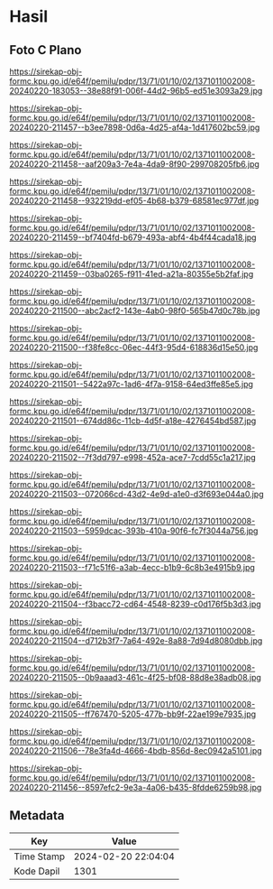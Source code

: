 # Hasil

## Foto C Plano

https://sirekap-obj-formc.kpu.go.id/e64f/pemilu/pdpr/13/71/01/10/02/1371011002008-20240220-183053--38e88f91-006f-44d2-96b5-ed51e3093a29.jpg

https://sirekap-obj-formc.kpu.go.id/e64f/pemilu/pdpr/13/71/01/10/02/1371011002008-20240220-211457--b3ee7898-0d6a-4d25-af4a-1d417602bc59.jpg

https://sirekap-obj-formc.kpu.go.id/e64f/pemilu/pdpr/13/71/01/10/02/1371011002008-20240220-211458--aaf209a3-7e4a-4da9-8f90-299708205fb6.jpg

https://sirekap-obj-formc.kpu.go.id/e64f/pemilu/pdpr/13/71/01/10/02/1371011002008-20240220-211458--932219dd-ef05-4b68-b379-68581ec977df.jpg

https://sirekap-obj-formc.kpu.go.id/e64f/pemilu/pdpr/13/71/01/10/02/1371011002008-20240220-211459--bf7404fd-b679-493a-abf4-4b4f44cada18.jpg

https://sirekap-obj-formc.kpu.go.id/e64f/pemilu/pdpr/13/71/01/10/02/1371011002008-20240220-211459--03ba0265-f911-41ed-a21a-80355e5b2faf.jpg

https://sirekap-obj-formc.kpu.go.id/e64f/pemilu/pdpr/13/71/01/10/02/1371011002008-20240220-211500--abc2acf2-143e-4ab0-98f0-565b47d0c78b.jpg

https://sirekap-obj-formc.kpu.go.id/e64f/pemilu/pdpr/13/71/01/10/02/1371011002008-20240220-211500--f38fe8cc-06ec-44f3-95d4-618836d15e50.jpg

https://sirekap-obj-formc.kpu.go.id/e64f/pemilu/pdpr/13/71/01/10/02/1371011002008-20240220-211501--5422a97c-1ad6-4f7a-9158-64ed3ffe85e5.jpg

https://sirekap-obj-formc.kpu.go.id/e64f/pemilu/pdpr/13/71/01/10/02/1371011002008-20240220-211501--674dd86c-11cb-4d5f-a18e-4276454bd587.jpg

https://sirekap-obj-formc.kpu.go.id/e64f/pemilu/pdpr/13/71/01/10/02/1371011002008-20240220-211502--7f3dd797-e998-452a-ace7-7cdd55c1a217.jpg

https://sirekap-obj-formc.kpu.go.id/e64f/pemilu/pdpr/13/71/01/10/02/1371011002008-20240220-211503--072066cd-43d2-4e9d-a1e0-d3f693e044a0.jpg

https://sirekap-obj-formc.kpu.go.id/e64f/pemilu/pdpr/13/71/01/10/02/1371011002008-20240220-211503--5959dcac-393b-410a-90f6-fc7f3044a756.jpg

https://sirekap-obj-formc.kpu.go.id/e64f/pemilu/pdpr/13/71/01/10/02/1371011002008-20240220-211503--f71c51f6-a3ab-4ecc-b1b9-6c8b3e4915b9.jpg

https://sirekap-obj-formc.kpu.go.id/e64f/pemilu/pdpr/13/71/01/10/02/1371011002008-20240220-211504--f3bacc72-cd64-4548-8239-c0d176f5b3d3.jpg

https://sirekap-obj-formc.kpu.go.id/e64f/pemilu/pdpr/13/71/01/10/02/1371011002008-20240220-211504--d712b3f7-7a64-492e-8a88-7d94d8080dbb.jpg

https://sirekap-obj-formc.kpu.go.id/e64f/pemilu/pdpr/13/71/01/10/02/1371011002008-20240220-211505--0b9aaad3-461c-4f25-bf08-88d8e38adb08.jpg

https://sirekap-obj-formc.kpu.go.id/e64f/pemilu/pdpr/13/71/01/10/02/1371011002008-20240220-211505--ff767470-5205-477b-bb9f-22ae199e7935.jpg

https://sirekap-obj-formc.kpu.go.id/e64f/pemilu/pdpr/13/71/01/10/02/1371011002008-20240220-211506--78e3fa4d-4666-4bdb-856d-8ec0942a5101.jpg

https://sirekap-obj-formc.kpu.go.id/e64f/pemilu/pdpr/13/71/01/10/02/1371011002008-20240220-211456--8597efc2-9e3a-4a06-b435-8fdde6259b98.jpg


## Metadata

| Key        | Value               |
| ---------- | ------------------- |
| Time Stamp | 2024-02-20 22:04:04 |
| Kode Dapil | 1301                |



